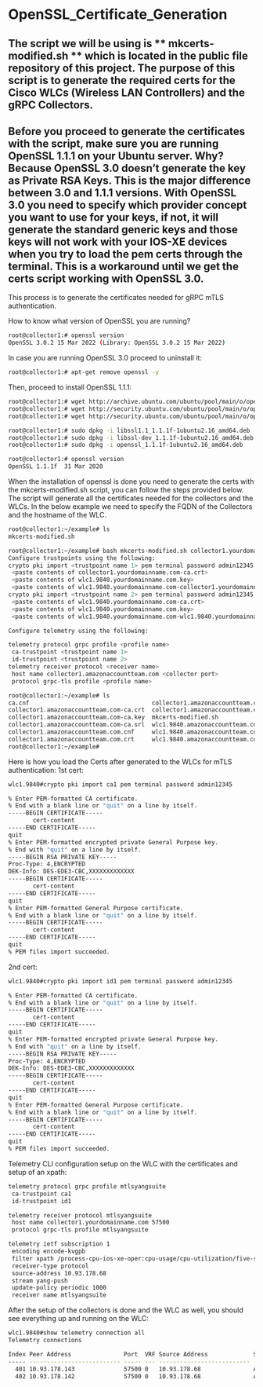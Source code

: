 # OpenSSL_Certificate_Generation

## The script we will be using is ** mkcerts-modified.sh ** which is located in the public file repository of this project. The purpose of this script is to generate the required certs for the Cisco WLCs (Wireless LAN Controllers) and the gRPC Collectors.

## Before you proceed to generate the certificates with the script, make sure you are running OpenSSL 1.1.1 on your Ubuntu server. Why? Because OpenSSL 3.0 doesn’t generate the key as Private RSA Keys. This is the major difference between 3.0 and 1.1.1 versions. With OpenSSL 3.0 you need to specify which provider concept you want to use for your keys, if not, it will generate the standard generic keys and those keys will not work with your IOS-XE devices when you try to load the pem certs through the terminal. This is a workaround until we get the certs script working with OpenSSL 3.0.

This process is to generate the certificates needed for gRPC mTLS authentication.

How to know what version of OpenSSL you are running?
```bash
root@collector1:# openssl version
OpenSSL 3.0.2 15 Mar 2022 (Library: OpenSSL 3.0.2 15 Mar 2022)
```
In case you are running OpenSSL 3.0 proceed to uninstall it:
```bash
root@collector1:# apt-get remove openssl -y
```
Then, proceed to install OpenSSL 1.1.1:
```bash
root@collector1:# wget http://archive.ubuntu.com/ubuntu/pool/main/o/openssl/libssl1.1_1.1.1f-1ubuntu2.16_amd64.deb
root@collector1:# wget http://security.ubuntu.com/ubuntu/pool/main/o/openssl/openssl_1.1.1f-1ubuntu2.16_amd64.deb
root@collector1:# wget http://security.ubuntu.com/ubuntu/pool/main/o/openssl/libssl-dev_1.1.1f-1ubuntu2.16_amd64.deb

root@collector1:# sudo dpkg -i libssl1.1_1.1.1f-1ubuntu2.16_amd64.deb
root@collector1:# sudo dpkg -i libssl-dev_1.1.1f-1ubuntu2.16_amd64.deb
root@collector1:# sudo dpkg -i openssl_1.1.1f-1ubuntu2.16_amd64.deb

root@collector1:# openssl version
OpenSSL 1.1.1f  31 Mar 2020
```
When the installation of openssl is done you need to generate the certs with the mkcerts-modified.sh script, you can follow the steps provided below. The script will generate all the certificates needed for the collectors and the WLCs. In the below example we need to specify the FQDN of the Collectors and the hostname of the WLC.
```bash
root@collector1:~/example# ls
mkcerts-modified.sh

root@collector1:~/example# bash mkcerts-modified.sh collector1.yourdomainname.com wlc1.9840.yourdomainname.com
Configure trustpoints using the following:
crypto pki import <trustpoint name 1> pem terminal password admin12345
 <paste contents of collector1.yourdomainname.com-ca.crt>
 <paste contents of wlc1.9840.yourdomainname.com.key>
 <paste contents of wlc1.9840.yourdomainname.com-collector1.yourdomainname.com-ca.crt
crypto pki import <trustpoint name 2> pem terminal password admin12345
 <paste contents of wlc1.9840.yourdomainname.com-ca.crt>
 <paste contents of wlc1.9840.yourdomainname.com.key>
 <paste contents of wlc1.9840.yourdomainname.com-wlc1.9840.yourdomainname.com-ca.crt>

Configure telemetry using the following:

telemetry protocol grpc profile <profile name>
 ca-trustpoint <trustpoint name 1>
 id-trustpoint <trustpoint name 2>
telemetry receiver protocol <receiver name>
 host name collector1.amazonaccountteam.com <collector port>
 protocol grpc-tls profile <profile name>

root@collector1:~/example# ls
ca.cnf                                   collector1.amazonaccountteam.com.csr    wlc1.9840.amazonaccountteam.com.cnf
collector1.amazonaccountteam.com-ca.crt  collector1.amazonaccountteam.com.key    wlc1.9840.amazonaccountteam.com-collector1.amazonaccountteam.com-ca.crt
collector1.amazonaccountteam.com-ca.key  mkcerts-modified.sh                     wlc1.9840.amazonaccountteam.com.csr
collector1.amazonaccountteam.com-ca.srl  wlc1.9840.amazonaccountteam.com-ca.crt  wlc1.9840.amazonaccountteam.com.key
collector1.amazonaccountteam.com.cnf     wlc1.9840.amazonaccountteam.com-ca.key  wlc1.9840.amazonaccountteam.com-wlc1.9840.amazonaccountteam.com-ca.crt
collector1.amazonaccountteam.com.crt     wlc1.9840.amazonaccountteam.com-ca.srl
root@collector1:~/example# 
```
Here is how you load the Certs after generated to the WLCs for mTLS authentication:
1st cert:
```bash
wlc1.9840#crypto pki import ca1 pem terminal password admin12345

% Enter PEM-formatted CA certificate.
% End with a blank line or "quit" on a line by itself.
-----BEGIN CERTIFICATE-----
       cert-content
-----END CERTIFICATE-----
quit
% Enter PEM-formatted encrypted private General Purpose key.
% End with "quit" on a line by itself.
-----BEGIN RSA PRIVATE KEY-----
Proc-Type: 4,ENCRYPTED
DEK-Info: DES-EDE3-CBC,XXXXXXXXXXXXX
-----BEGIN CERTIFICATE-----
       cert-content
-----END CERTIFICATE----- 
quit
% Enter PEM-formatted General Purpose certificate.
% End with a blank line or "quit" on a line by itself.
-----BEGIN CERTIFICATE-----
       cert-content 
-----END CERTIFICATE-----
quit
% PEM files import succeeded.
```
2nd cert:
```bash
wlc1.9840#crypto pki import id1 pem terminal password admin12345 

% Enter PEM-formatted CA certificate.
% End with a blank line or "quit" on a line by itself.
-----BEGIN CERTIFICATE----- 
       cert-content 
-----END CERTIFICATE----- 
quit
% Enter PEM-formatted encrypted private General Purpose key.
% End with "quit" on a line by itself.
-----BEGIN RSA PRIVATE KEY----- 
Proc-Type: 4,ENCRYPTED 
DEK-Info: DES-EDE3-CBC,XXXXXXXXXXXXX 
-----BEGIN CERTIFICATE----- 
       cert-content  
-----END CERTIFICATE----- 
quit 
% Enter PEM-formatted General Purpose certificate.
% End with a blank line or "quit" on a line by itself.
-----BEGIN CERTIFICATE----- 
       cert-content 
-----END CERTIFICATE----- 
quit 
% PEM files import succeeded.
```
Telemetry CLI configuration setup on the WLC with the certificates and setup of an xpath:
```bash
telemetry protocol grpc profile mtlsyangsuite
 ca-trustpoint ca1
 id-trustpoint id1

telemetry receiver protocol mtlsyangsuite
 host name collector1.yourdomainname.com 57500
 protocol grpc-tls profile mtlsyangsuite

telemetry ietf subscription 1
 encoding encode-kvgpb
 filter xpath /process-cpu-ios-xe-oper:cpu-usage/cpu-utilization/five-seconds
 receiver-type protocol
 source-address 10.93.178.68
 stream yang-push
 update-policy periodic 1000
 receiver name mtlsyangsuite
```
After the setup of the collectors is done and the WLC as well, you should see everything up and running on the WLC:
```bash
wlc1.9840#show telemetry connection all
Telemetry connections

Index Peer Address               Port  VRF Source Address             State      State Description
----- -------------------------- ----- --- -------------------------- ---------- --------------------
  401 10.93.178.143              57500 0   10.93.178.68               Active     Connection up       
  402 10.93.178.142              57500 0   10.93.178.68               Active     Connection up       
```

